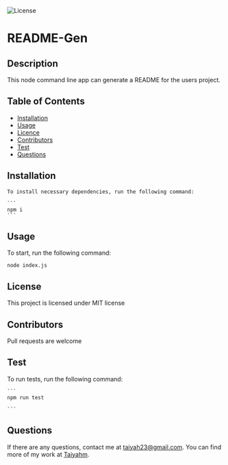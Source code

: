 
![License](https://img.shields.io/badge/License-MIT-blue.svg)

# README-Gen

  ## Description

  This node command line app can generate a README for the users project. 

  ## Table of Contents
  
  * [Installation](#Installation)
  * [Usage](#Usage)
  * [Licence](#Licence)
  * [Contributors](#Contributors)
  * [Test](#Test)
  * [Questions](#question) 

  ## Installation 
    To install necessary dependencies, run the following command:

    ```
    npm i
    ```


  ## Usage
  To start, run the following command:
  ```
  node index.js 
  ```

  ## License 

  This project is licensed under MIT license

  ## Contributors

  Pull requests are welcome

  ## Test

  To run tests, run the following command:

    ```
    npm run test

    ```
  ## Questions

  If there are any questions, contact me at taiyah23@gmail.com. You can find more of my work at [Taiyahm](https://github.com/Taiyahm/).
  
